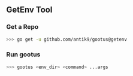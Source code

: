 ## GetEnv Tool

### Get a Repo
```bash
>>> go get -u github.com/antik9/gootus@getenv
```

### Run gootus

```bash
>>> gootus <env_dir> <command> ...args
```
